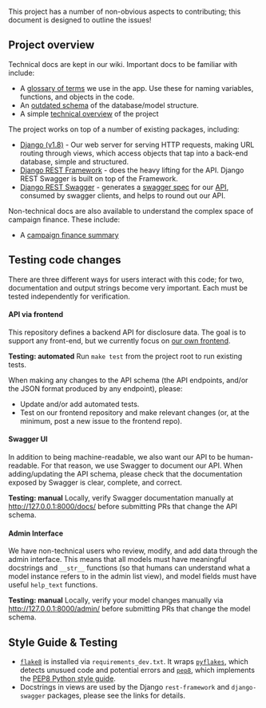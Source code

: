 This project has a number of non-obvious aspects to contributing; this document is designed to outline the issues!

## Project overview

Technical docs are kept in our wiki. Important docs to be familiar with include:
* A [glossary of terms](https://github.com/caciviclab/caciviclab.github.io/wiki/Glossary) we use in the app. Use these for naming variables, functions, and objects in the code.
* An [outdated schema](https://github.com/caciviclab/caciviclab.github.io/wiki/Data-relationships---Database-schema) of the database/model structure. 
* A simple [technical overview](https://github.com/caciviclab/caciviclab.github.io/wiki/Technical-Overview) of the project

The project works on top of a number of existing packages, including:
* [Django (v1.8)](https://docs.djangoproject.com/en/1.8/) - Our web server for serving HTTP requests, making URL routing through views, which access objects that tap into a back-end database, simple and structured.
* [Django REST Framework](http://www.django-rest-framework.org/) - does the heavy lifting for the API. Django REST Swagger is built on top of the Framework.
* [Django REST Swagger](http://django-rest-swagger.readthedocs.org/en/latest/index.html) - generates a [swagger spec](http://swagger.io/) for our [API](http://admin.caciviclab.org/docs/), consumed by swagger clients, and helps to round out our API.

Non-technical docs are also available to understand the complex space of campaign finance. These include:
* A [campaign finance summary](https://github.com/caciviclab/caciviclab.github.io/wiki/Campaign-Finance)


## Testing code changes

There are three different ways for users interact with this code; for two, documentation and output strings become very important. Each must be tested independently for verification.

#### API via frontend

This repository defines a backend API for disclosure data. The goal is to support any front-end, but we currently focus on [our own frontend](https://github.com/caciviclab/disclosure-frontend). 

**Testing: automated**
Run `make test` from the project root to run existing tests. 

When making any changes to the API schema (the API endpoints, and/or the JSON format produced by any endpoint), please:
* Update and/or add automated tests.
* Test on our frontend repository and make relevant changes (or, at the minimum, post a new issue to the frontend repo).

#### Swagger UI

In addition to being machine-readable, we also want our API to be human-readable. For that reason, we use Swagger to document our API. When adding/updating the API schema, please check that the documentation exposed by Swagger is clear, complete, and correct.

**Testing: manual**
Locally, verify Swagger documentation manually at http://127.0.0.1:8000/docs/ before submitting PRs that change the API schema.

#### Admin Interface

We have non-technical users who review, modify, and add data through the admin interface. This means that all models must have meaningful docstrings and `__str__` functions (so that humans can understand what a model instance refers to in the admin list view), and model fields must have useful `help_text` functions.

**Testing: manual**
Locally, verify your model changes manually via http://127.0.0.1:8000/admin/ before submitting PRs that change the model schema. 


## Style Guide & Testing

* [`flake8`](https://flake8.readthedocs.org/en/latest/) is installed via `requirements_dev.txt`. It wraps [`pyflakes`](https://launchpad.net/pyflakes), which detects unusued code and potential errors and [`pep8`](https://pep8.readthedocs.org/en/latest/), which implements the [PEP8 Python style guide](https://www.python.org/dev/peps/pep-0008/).
* Docstrings in views are used by the Django `rest-framework` and `django-swagger` packages, please see the links for details.

